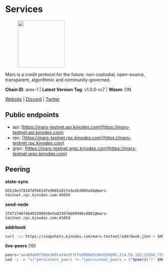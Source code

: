 # Services

<figure><img src="https://raw.githubusercontent.com/kj89/testnet_manuals/main/pingpub/logos/mars.png" width="150" alt=""><figcaption></figcaption></figure>

Mars is a credit protocol for the future: non-custodial,  open-source, transparent, algorithmic and community-governed.

**Chain ID**: ares-1 | **Latest Version Tag**: v1.0.0-rc7 | **Wasm**: ON

[Website](https://marsprotocol.io) | [Discord](https://discord.gg/marsprotocol) | [Twitter](https://twitter.com/mars_protocol)


## Public endpoints

* api: [https://mars-testnet.api.kjnodes.com](https://mars-testnet.api.kjnodes.com)
* rpc: [https://mars-testnet.rpc.kjnodes.com](https://mars-testnet.rpc.kjnodes.com)
* grpc: [https://mars-testnet.grpc.kjnodes.com](https://mars-testnet.grpc.kjnodes.com)

## Peering

**state-sync**

```text
d5519e378247dfb61dfe90652d1fe3e2b3005a5b@mars-testnet.rpc.kjnodes.com:45656
```

**seed-node**

```text
3f472746f46493309650e5a033076689996c8881@mars-testnet.rpc.kjnodes.com:45659
```

**addrbook**
```bash
curl -Ls https://snapshots.kjnodes.com/mars-testnet/addrbook.json > $HOME/.mars/config/addrbook.json
```

**live-peers** (10)
```bash
peers="aea09eb8f366e388ca74e3f3ffe6909d5c89d1b9@95.214.55.155:22656,7f614946315d781fec92baf8cd6475fa6fea482a@65.109.92.148:61356,1eb8f66ad73bfaad455fa3c9711029a723367642@65.108.67.152:45656,d5519e378247dfb61dfe90652d1fe3e2b3005a5b@65.109.68.190:45656,59fdbead04db40a8bfcee1b42bc2351e1dc78d2e@207.180.243.64:36656,8d56c709c724b05d80fad790744f4b2255ffe90d@135.181.16.252:34656,c09e47ad29ea0421bc9cf073c4e104530f56a7ed@38.129.16.21:12,ef0736768c2f351c597c7307957a36de40209ef3@5.161.114.1:26656,70b4e6ad0c9c3a125acdec4ca47ac148c7e6f552@3.7.14.82:26656,bb2151bd2ffa6f5c93b6cad3d55aaee675a03ef4@161.97.79.100:56656"
sed -i -e "s|^persistent_peers *=.*|persistent_peers = \"$peers\"|" $HOME/.mars/config/config.toml
```
